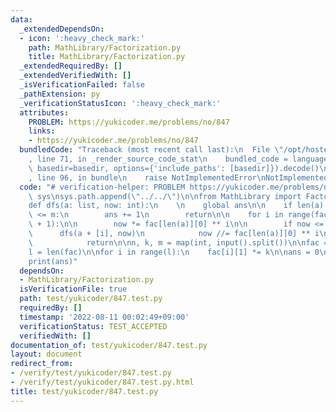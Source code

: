 ```yaml
---
data:
  _extendedDependsOn:
  - icon: ':heavy_check_mark:'
    path: MathLibrary/Factorization.py
    title: MathLibrary/Factorization.py
  _extendedRequiredBy: []
  _extendedVerifiedWith: []
  _isVerificationFailed: false
  _pathExtension: py
  _verificationStatusIcon: ':heavy_check_mark:'
  attributes:
    PROBLEM: https://yukicoder.me/problems/no/847
    links:
    - https://yukicoder.me/problems/no/847
  bundledCode: "Traceback (most recent call last):\n  File \"/opt/hostedtoolcache/Python/3.10.6/x64/lib/python3.10/site-packages/onlinejudge_verify/documentation/build.py\"\
    , line 71, in _render_source_code_stat\n    bundled_code = language.bundle(stat.path,\
    \ basedir=basedir, options={'include_paths': [basedir]}).decode()\n  File \"/opt/hostedtoolcache/Python/3.10.6/x64/lib/python3.10/site-packages/onlinejudge_verify/languages/python.py\"\
    , line 96, in bundle\n    raise NotImplementedError\nNotImplementedError\n"
  code: "# verification-helper: PROBLEM https://yukicoder.me/problems/no/847\n\nimport\
    \ sys\nsys.path.append(\"../../\")\n\nfrom MathLibrary import Factorization\n\n\
    def dfs(a: list, now: int):\n    \n    global ans\n\n    if len(a) == l and now\
    \ <= m:\n        ans += 1\n        return\n\n    for i in range(fac[len(a)][1]\
    \ + 1):\n\n        now *= fac[len(a)][0] ** i\n\n        if now <= m:\n      \
    \      dfs(a + [i], now)\n            now //= fac[len(a)][0] ** i\n        else:\n\
    \            return\n\nn, k, m = map(int, input().split())\n\nfac = Factorization.factorization(n)\n\
    l = len(fac)\n\nfor i in range(l):\n    fac[i][1] *= k\n\nans = 0\ndfs([], 1)\n\
    print(ans)"
  dependsOn:
  - MathLibrary/Factorization.py
  isVerificationFile: true
  path: test/yukicoder/847.test.py
  requiredBy: []
  timestamp: '2022-08-11 00:02:49+09:00'
  verificationStatus: TEST_ACCEPTED
  verifiedWith: []
documentation_of: test/yukicoder/847.test.py
layout: document
redirect_from:
- /verify/test/yukicoder/847.test.py
- /verify/test/yukicoder/847.test.py.html
title: test/yukicoder/847.test.py
---
```

